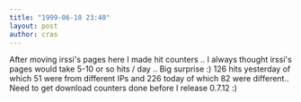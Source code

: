 ```yaml
---
title: "1999-06-10 23:40"
layout: post
author: cras
---
```

After moving irssi's pages here I made hit counters .. I always thought
irssi's pages would take 5-10 or so hits / day .. Big surprise :) 126
hits yesterday of which 51 were from different IPs and 226 today of
which 82 were different.. Need to get download counters done before I
release 0.7.12 :)

